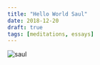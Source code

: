 ```yaml
---
title: "Hello World Saul"
date: 2018-12-20
draft: true
tags: [meditations, essays]
---
```




![saul](/saul-privilege-to-be-dad.jpg)